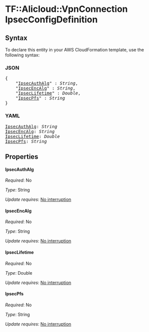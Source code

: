 # TF::Alicloud::VpnConnection IpsecConfigDefinition

## Syntax

To declare this entity in your AWS CloudFormation template, use the following syntax:

### JSON

<pre>
{
    "<a href="#ipsecauthalg" title="IpsecAuthAlg">IpsecAuthAlg</a>" : <i>String</i>,
    "<a href="#ipsecencalg" title="IpsecEncAlg">IpsecEncAlg</a>" : <i>String</i>,
    "<a href="#ipseclifetime" title="IpsecLifetime">IpsecLifetime</a>" : <i>Double</i>,
    "<a href="#ipsecpfs" title="IpsecPfs">IpsecPfs</a>" : <i>String</i>
}
</pre>

### YAML

<pre>
<a href="#ipsecauthalg" title="IpsecAuthAlg">IpsecAuthAlg</a>: <i>String</i>
<a href="#ipsecencalg" title="IpsecEncAlg">IpsecEncAlg</a>: <i>String</i>
<a href="#ipseclifetime" title="IpsecLifetime">IpsecLifetime</a>: <i>Double</i>
<a href="#ipsecpfs" title="IpsecPfs">IpsecPfs</a>: <i>String</i>
</pre>

## Properties

#### IpsecAuthAlg

_Required_: No

_Type_: String

_Update requires_: [No interruption](https://docs.aws.amazon.com/AWSCloudFormation/latest/UserGuide/using-cfn-updating-stacks-update-behaviors.html#update-no-interrupt)

#### IpsecEncAlg

_Required_: No

_Type_: String

_Update requires_: [No interruption](https://docs.aws.amazon.com/AWSCloudFormation/latest/UserGuide/using-cfn-updating-stacks-update-behaviors.html#update-no-interrupt)

#### IpsecLifetime

_Required_: No

_Type_: Double

_Update requires_: [No interruption](https://docs.aws.amazon.com/AWSCloudFormation/latest/UserGuide/using-cfn-updating-stacks-update-behaviors.html#update-no-interrupt)

#### IpsecPfs

_Required_: No

_Type_: String

_Update requires_: [No interruption](https://docs.aws.amazon.com/AWSCloudFormation/latest/UserGuide/using-cfn-updating-stacks-update-behaviors.html#update-no-interrupt)

